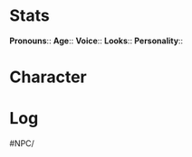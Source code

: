 # Stats
**Pronouns**::
**Age**::
**Voice**::
**Looks**::
**Personality**::
# Character

# Log

#NPC/